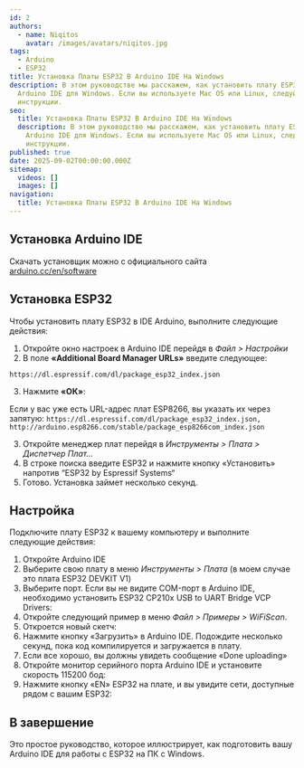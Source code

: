 ```yaml
---
id: 2
authors:
  - name: Niqitos
    avatar: /images/avatars/niqitos.jpg
tags:
  - Arduino
  - ESP32
title: Установка Платы ESP32 В Arduino IDE На Windows
description: В этом руководстве мы расскажем, как установить плату ESP32 в
  Arduino IDE для Windows. Если вы используете Mac OS или Linux, следуйте этой
  инструкции.
seo:
  title: Установка Платы ESP32 В Arduino IDE На Windows
  description: В этом руководстве мы расскажем, как установить плату ESP32 в
    Arduino IDE для Windows. Если вы используете Mac OS или Linux, следуйте этой
    инструкции.
published: true
date: 2025-09-02T00:00:00.000Z
sitemap:
  videos: []
  images: []
navigation:
  title: Установка Платы ESP32 В Arduino IDE На Windows
---
```


## Установка Arduino IDE

Скачать установщик можно с официального сайта [arduino.cc/en/software](https://www.arduino.cc/en/software)

## Установка ESP32 

Чтобы установить плату ESP32 в IDE Arduino, выполните следующие действия:

1. Откройте окно настроек в Arduino IDE перейдя в *Файл > Настройки*
2. В поле **«Additional Board Manager URLs»** введите следующее:

```text
https://dl.espressif.com/dl/package_esp32_index.json
```

3. Нажмите **«ОК»**:

Если у вас уже есть URL-адрес плат ESP8266, вы указать их через запятую: `https://dl.espressif.com/dl/package_esp32_index.json, http://arduino.esp8266.com/stable/package_esp8266com_index.json`

3. Откройте менеджер плат перейдя в *Инструменты > Плата > Диспетчер Плат…*
4. В строке поиска введите ESP32 и нажмите кнопку «Установить» напротив “ESP32 by Espressif Systems“
5. Готово. Установка займет несколько секунд.

## Настройка

Подключите плату ESP32 к вашему компьютеру и выполните следующие действия:

1. Откройте Arduino IDE
2. Выберите свою плату в меню *Инструменты > Плата* (в моем случае это плата ESP32 DEVKIT V1)
3. Выберите порт. Если вы не видите COM-порт в Arduino IDE, необходимо установить ESP32 CP210x USB to UART Bridge VCP Drivers:
4. Откройте следующий пример в меню *Файл > Примеры > WiFiScan*.
5. Откроется новый скетч:
6. Нажмите кнопку «Загрузить» в Arduino IDE. Подождите несколько секунд, пока код компилируется и загружается в плату.
7. Если все хорошо, вы должны увидеть сообщение «Done uploading»
8. Откройте монитор серийного порта Arduino IDE и установите скорость 115200 бод: 
9. Нажмите кнопку «EN» ESP32 на плате, и вы увидите сети, доступные рядом с вашим ESP32:

## В завершение

Это простое руководство, которое иллюстрирует, как подготовить вашу Arduino IDE для работы с ESP32 на ПК с Windows.
